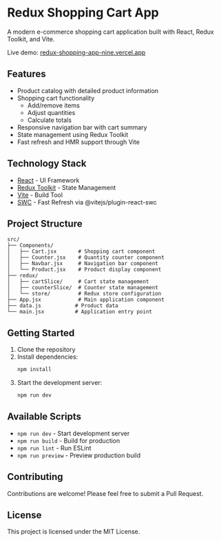 # Redux Shopping Cart App

A modern e-commerce shopping cart application built with React, Redux Toolkit, and Vite.

Live demo: [redux-shopping-app-nine.vercel.app](https://redux-shopping-app-nine.vercel.app)

## Features

- Product catalog with detailed product information
- Shopping cart functionality
  - Add/remove items
  - Adjust quantities
  - Calculate totals
- Responsive navigation bar with cart summary
- State management using Redux Toolkit
- Fast refresh and HMR support through Vite

## Technology Stack

- [React](https://reactjs.org/) - UI Framework
- [Redux Toolkit](https://redux-toolkit.js.org/) - State Management
- [Vite](https://vitejs.dev/) - Build Tool
- [SWC](https://swc.rs/) - Fast Refresh via @vitejs/plugin-react-swc

## Project Structure

```
src/
├── Components/
│   ├── Cart.jsx       # Shopping cart component
│   ├── Counter.jsx    # Quantity counter component
│   ├── Navbar.jsx     # Navigation bar component
│   └── Product.jsx    # Product display component
├── redux/
│   ├── cartSlice/     # Cart state management
│   ├── counterSlice/  # Counter state management
│   └── store/         # Redux store configuration
├── App.jsx            # Main application component
├── data.js           # Product data
└── main.jsx          # Application entry point
```

## Getting Started

1. Clone the repository
2. Install dependencies:
   ```bash
   npm install
   ```
3. Start the development server:
   ```bash
   npm run dev
   ```

## Available Scripts

- `npm run dev` - Start development server
- `npm run build` - Build for production
- `npm run lint` - Run ESLint
- `npm run preview` - Preview production build

## Contributing

Contributions are welcome! Please feel free to submit a Pull Request.

## License

This project is licensed under the MIT License.
